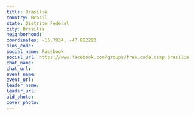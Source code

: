 ```yaml
---
title: Brasilia
country: Brazil
state: Distrito Federal
city: Brasilia
neighborhood: 
coordinates: -15.7934, -47.882293
plus_code:
social_name: Facebook
social_url: https://www.facebook.com/groups/free.code.camp.brasilia
chat_name:
chat_url:
event_name:
event_url:
leader_name:
leader_url:
old_photo: 
cover_photo:
---
```

